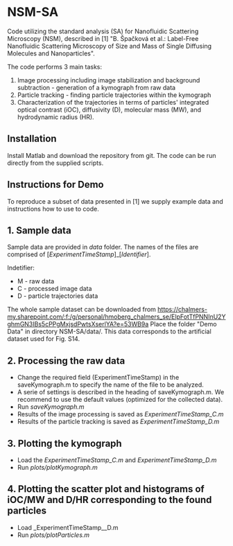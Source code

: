 # NSM-SA

Code utilizing the standard analysis (SA) for Nanofluidic Scattering Microscopy (NSM), described in [1] "B. Špačková et al.: Label-Free Nanofluidic Scattering Microscopy of Size and Mass of Single Diffusing Molecules and Nanoparticles". 

The code performs 3 main tasks:
1. Image processing including image stabilization and background subtraction - generation of a kymograph from raw data  
2. Particle tracking - finding particle trajectories within the kymograph
3. Characterization of the trajectories in terms of particles' integrated optical contrast (iOC), diffusivity (D), molecular mass (MW), and hydrodynamic radius (HR). 

## Installation
Install Matlab and download the repository from git. The code can be run directly from the supplied scripts. 

## Instructions for Demo 
To reproduce a subset of data presented in [1] we supply example data and instructions how to use to code.

## 1. Sample data

Sample data are provided in _data_ folder. The names of the files are comprised of [_ExperimentTimeStamp_]_[_Identifier_].

Indetifier:

- M - raw data
- C - processed image data
- D - particle trajectories data

The whole sample dataset can be downloaded from https://chalmers-my.sharepoint.com/:f:/g/personal/hmoberg_chalmers_se/ElpFotTfPNNInU2YghmGN3IBs5cPPgMxjsdPwtsXserlYA?e=53WB9a
Place the folder "Demo Data" in directory NSM-SA/data/.
This data corresponds to the artificial dataset used for Fig. S14.

## 2. Processing the raw data

- Change the required field (ExperimentTimeStamp) in the saveKymograph.m to specify the name of the file to be analyzed. 
- A serie of settings is described in the heading of saveKymograph.m. We recommend to use the default values        (optimized for the collected data).
- Run _saveKymograph.m_
- Results of the image processing is saved as _ExperimentTimeStamp_C.m_
- Results of the particle tracking is saved as _ExperimentTimeStamp_D.m_

## 3. Plotting the kymograph

- Load the _ExperimentTimeStamp_C.m_ and _ExperimentTimeStamp_D.m_ 
- Run _plots/plotKymograph.m_

## 4. Plotting the scatter plot and histograms of iOC/MW and D/HR corresponding to the found particles
- Load _ExperimentTimeStamp__D.m 
- Run _plots/plotParticles.m_

